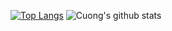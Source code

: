 [![Top Langs](https://github-readme-stats.vercel.app/api/top-langs/?username=vuhuucuong)](https://github.com/anuraghazra/github-readme-stats)
![Cuong's github stats](https://github-readme-stats.vercel.app/api?username=vuhuucuong&show_icons=true&theme=onedark)
